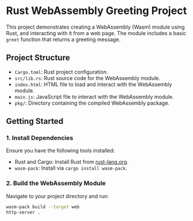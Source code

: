 # Rust WebAssembly Greeting Project

This project demonstrates creating a WebAssembly (Wasm) module using Rust, and interacting with it from a web page. The module includes a basic `greet` function that returns a greeting message.

## Project Structure

- `Cargo.toml`: Rust project configuration.
- `src/lib.rs`: Rust source code for the WebAssembly module.
- `index.html`: HTML file to load and interact with the WebAssembly module.
- `main.js`: JavaScript file to interact with the WebAssembly module.
- `pkg/`: Directory containing the compiled WebAssembly package.

## Getting Started

### 1. Install Dependencies

Ensure you have the following tools installed:

- Rust and Cargo: Install Rust from [rust-lang.org](https://www.rust-lang.org/).
- `wasm-pack`: Install via `cargo install wasm-pack`.

### 2. Build the WebAssembly Module

Navigate to your project directory and run:

```sh
wasm-pack build --target web
http-server .
